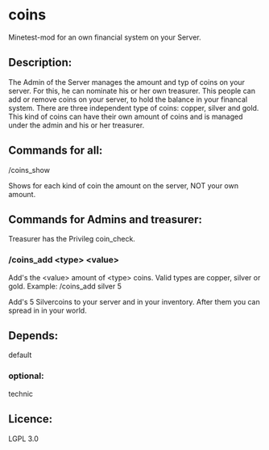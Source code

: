 # coins

Minetest-mod for an own financial system on your Server.

## Description:

The Admin of the Server manages the amount and typ of coins on your server. For this, he
can nominate his or her own treasurer. This people can add or remove coins on your server,
to hold the balance in your financal system.
There are three independent type of coins: copper, silver and gold. This kind of coins can
have their own amount of coins and is managed under the admin and his or her treasurer.

## Commands for all:

/coins_show

Shows for each kind of coin the amount on the server, NOT your own amount.

## Commands for Admins and treasurer:

Treasurer has the Privileg coin_check.

### /coins_add \<type\> \<value\>

Add's the \<value\> amount of \<type\> coins. Valid types are copper, silver or gold.
Example: 
/coins_add silver 5

Add's 5 Silvercoins to your server and in your inventory. After them you can spread in in your world.

## Depends:
default

### optional:
technic

## Licence:
LGPL 3.0

